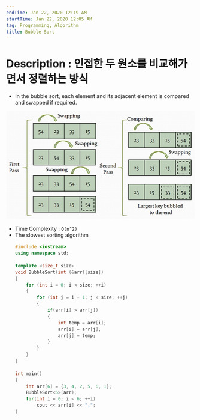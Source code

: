 ```yaml
---
endTime: Jan 22, 2020 12:19 AM
startTime: Jan 22, 2020 12:05 AM
tag: Programming, Algorithm
title: Bubble Sort
---
```


# Description : 인접한 두 원소를 비교해가면서 정렬하는 방식

- In the bubble sort, each element and its adjacent element is compared and swapped if required.

![BubbleSort/Untitled.png](BubbleSort/Untitled.png)

- Time Complexity : `O(n^2)`
- The slowest sorting algorithm
	```cpp
	#include <iostream>
	using namespace std;
	
	template <size_t size>
	void BubbleSort(int (&arr)[size])
	{
		for (int i = 0; i < size; ++i)
		{
			for (int j = i + 1; j < size; ++j)
			{
				if(arr[i] > arr[j])
				{
					int temp = arr[i];
					arr[i] = arr[j];
					arr[j] = temp;
				} 
			}
		}
	}
	
	int main()
	{
		int arr[6] = {3, 4, 2, 5, 6, 1};
		BubbleSort<6>(arr);
		for(int i = 0; i < 6; ++i)
			cout << arr[i] << ","; 
	}
	```